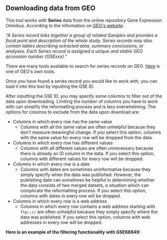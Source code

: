 ## Downloading data from GEO

This tool works with **Series** data from the online repository Gene Expression Omnibus. According to the information on [GEO's website](https://www.ncbi.nlm.nih.gov/geo/info/overview.html):

*"A Series record links together a group of related Samples and provides a focal point and description of the whole study. Series records may also contain tables describing extracted data, summary conclusions, or analyses. Each Series record is assigned a unique and stable GEO accession number (GSExxx)."*

There are many tools available to search for series records on GEO. [Here](https://www.ncbi.nlm.nih.gov/gds/) is one of GEO's own tools.

Once you have found a series record you would like to work with, you can load it into this tool by inputting the GSE ID.

After inputting the GSE ID, you may specify some columns to filter out of the data upon downloading. Limiting the number of columns you have to work with can simplify the reformatting process and is less overwhelming. The options for columns to exclude from the data upon download are:

* Columns in which every row has the same value
    + Columns with all the same value are often unhelpful because they don't measure meaningful change. If you select this option, columns with the same value for every row will be dropped from the data. 
* Columns in which every row has different values
    + Columns with all different values are often unnecessary because there is already an ID column in the data. If you select this option, columns with different values for every row will be dropped. 
* Columns in which every row is a date
    + Columns with dates are sometimes uninformative because they simply specify when the data was published. However, the publishing date can sometimes be helpful in determining whether the data consists of two merged datsets, a situation which can complicate the reformatting process. If you select this option, columns with dates in every row will be dropped. 
* Columns in which every row is a web address
    + Columns in which every row contains a web address starting with `ftp:://` are often unhelpful because they simply specify where the data was published. If you select this option, columns with web addresses in every row will be dropped.
    
**Here is an example of the filtering functionality with GSE68849:**
